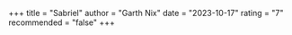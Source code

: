 +++
title = "Sabriel"
author = "Garth Nix"
date = "2023-10-17"
rating = "7"
recommended = "false"
+++

